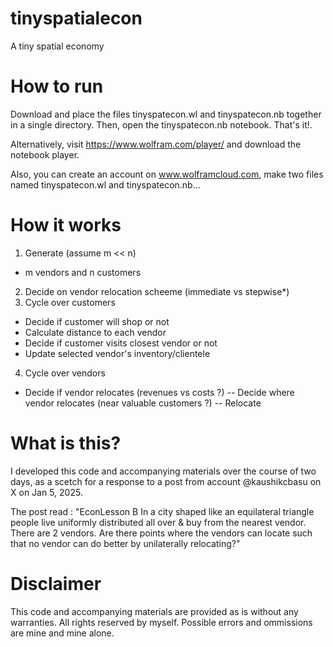 # tinyspatialecon
A tiny spatial economy

# How to run
Download and place the files tinyspatecon.wl and tinyspatecon.nb together in a single directory. Then, open the tinyspatecon.nb notebook. That's it!.

Alternatively, visit https://www.wolfram.com/player/ and download the notebook player. 

Also, you can create an account on www.wolframcloud.com, make two files named tinyspatecon.wl and tinyspatecon.nb...

# How it works
1. Generate (assume m << n)
- m vendors and n customers
2. Decide on vendor relocation scheeme (immediate vs stepwise*)
3. Cycle over customers
- Decide if customer will shop or not
- Calculate distance to each vendor
- Decide if customer visits closest vendor or not
- Update selected vendor's inventory/clientele
4. Cycle over vendors
- Decide if vendor relocates (revenues vs costs ?)
 -- Decide where vendor relocates (near valuable customers ?)
 -- Relocate 
   
# What is this?
I developed this code and accompanying materials over the course of two days, as a scetch for a response to a post from account @kaushikcbasu on X on Jan 5, 2025.

The post read : "EconLesson B 
In a city shaped like an equilateral triangle people live uniformly distributed all over & buy from the nearest vendor. 
There are 2 vendors. Are there points where the vendors can locate such that no vendor can do better by unilaterally relocating?"

# Disclaimer
This code and accompanying materials are provided as is without any warranties.
All rights reserved by myself. Possible errors and ommissions are mine and mine alone.

